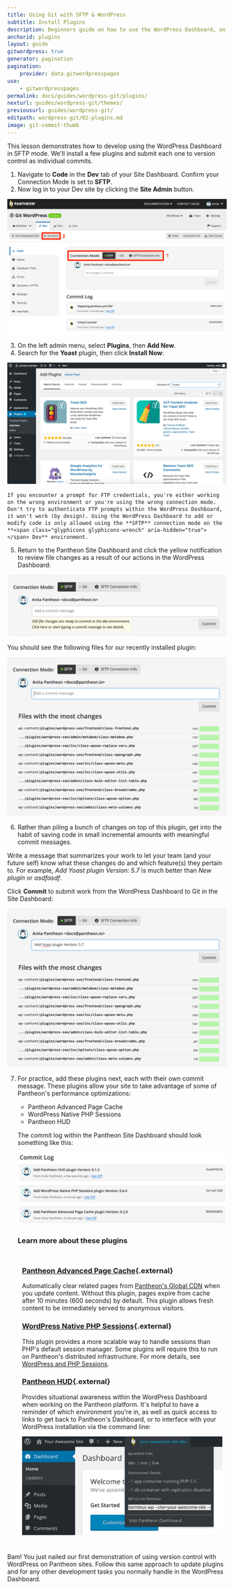 ```yaml
---
title: Using Git with SFTP & WordPress
subtitle: Install Plugins
description: Beginners guide on how to use the WordPress Dashboard, an SFTP client, and your text editor of choice to work quickly, safely and easily on Pantheon's Git-based platform.
anchorid: plugins
layout: guide
gitwordpress: true
generator: pagination
pagination:
    provider: data.gitwordpresspages
use:
    - gitwordpresspages
permalink: docs/guides/wordpress-git/plugins/
nexturl: guides/wordpress-git/themes/
previousurl: guides/wordpress-git/
editpath: wordpress-git/02-plugins.md
image: git-commit-thumb
---
```

This lesson demonstrates how to develop using the WordPress Dashboard in SFTP mode. We'll install a few plugins and submit each one to version control as individual commits.

1. Navigate to **<span class="glyphicons glyphicons-embed-close" aria-hidden="true"></span> Code** in the **<span class="glyphicons glyphicons-wrench" aria-hidden="true"></span> Dev** tab of your Site Dashboard. Confirm your Connection Mode is set to **SFTP**.
2. Now log in to your Dev site by clicking the **<span class="glyphicons glyphicons-new-window-alt" aria-hidden="true"></span> Site Admin** button.

  ![Add new plugin](/source/docs/assets/images/guides/git-wordpress/sftp-mode.png)

3. On the left admin menu, select **Plugins**, then **Add New**.
4. Search for the **Yoast** plugin, then click **Install Now**:


  ![Install Pantheon Advanced Page Cache plugin](/source/docs/assets/images/guides/git-wordpress/install-yoast.png)


    If you encounter a prompt for FTP credentials, you're either working on the wrong environment or you're using the wrong connection mode. Don't try to authenticate FTP prompts within the WordPress Dashboard, it won't work (by design). Using the WordPress Dashboard to add or modify code is only allowed using the **SFTP** connection mode on the **<span class="glyphicons glyphicons-wrench" aria-hidden="true"></span> Dev** environment.

5. Return to the Pantheon Site Dashboard and click the yellow notification to review file changes as a result of our actions in the WordPress Dashboard:

  ![View file changes prompt](/source/docs/assets/images/guides/git-wordpress/file-changes.png)


  You should see the following files for our recently installed plugin:

  ![View advanced page cache plugin files](/source/docs/assets/images/guides/git-wordpress/view-yoast.png)

6. Rather than piling a bunch of changes on top of this plugin, get into the habit of saving code in small incremental amounts with meaningful commit messages.

  Write a message that summarizes your work to let your team (and your future self) know what these changes do and which feature(s) they pertain to. For example, _Add Yoast plugin Version: 5.7_ is much better than _New plugin_ or _asdfasdf_.

  Click **Commit** to submit work from the WordPress Dashboard to Git in the Site Dashboard:

  ![Commit advanced page cache plugin files](/source/docs/assets/images/guides/git-wordpress/commit-yoast.png)

7. For practice, add these plugins next, each with their own commit message. These plugins allow your site to take advantage of some of Pantheon's performance optimizations:

     - Pantheon Advanced Page Cache
     - WordPress Native PHP Sessions
     - Pantheon HUD

     The commit log within the Pantheon Site Dashboard should look something like this:

     ![Several Plugins Added](/source/docs/assets/images/guides/git-wordpress/several-plugins-added.png)

    <div class="panel panel-drop panel-guide" id="accordion">
      <div class="panel-heading panel-drop-heading">
        <a class="accordion-toggle panel-drop-title collapsed" data-toggle="collapse" data-parent="#accordion" data-proofer-ignore data-target="#unique-anchor2">
          <h3 class="info panel-title panel-drop-title" style="cursor:pointer;"><span style="line-height:.9" class="glyphicons glyphicons-lightbulb"></span> Learn more about these plugins</h3>
        </a>
      </div>
      <div id="unique-anchor2" class="collapse" markdown="1" style="padding:10px;">
      
      ### [Pantheon Advanced Page Cache](https://wordpress.org/plugins/pantheon-advanced-page-cache/){.external}
      
      Automatically clear related pages from [Pantheon's Global CDN](https://pantheon.io/docs/global-cdn/) when you update content. Without this plugin, pages expire from cache after 10 minutes (600 seconds) by default. This plugin allows fresh content to be immediately served to anonymous visitors.
      
      ### [WordPress Native PHP Sessions](https://wordpress.org/plugins/pantheon-advanced-page-cache/){.external}

      This plugin provides a more scalable way to handle sessions than PHP's default session manager. Some plugins will require this to run on Pantheon's distributed infrastructure. For more details, see [WordPress and PHP Sessions](/docs/wordpress-sessions/#troubleshooting-session-errors).

      ### [Pantheon HUD](https://wordpress.org/plugins/pantheon-hud/){.external}

      Provides situational awareness within the WordPress Dashboard when working on the Pantheon platform. It's helpful to have a reminder of which environment you're in, as well as quick access to links to get back to Pantheon's Dashboard, or to interface with your WordPress installation via the command line:

      ![Pantheon HUD](/source/docs/assets/images/pantheon-hud.png)
      </div>
    </div>

Bam! You just nailed our first demonstration of using version control with WordPress on Pantheon sites. Follow this same approach to update plugins and for any other development tasks you normally handle in the WordPress Dashboard.
